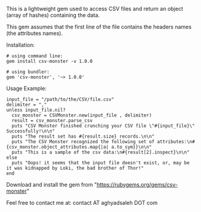 This is a lightweight gem used to access CSV files and return an object (array of hashes) containing the data. 

This gem assumes that the first line of the file contains the headers names (the attributes names).

Installation:

    # using command line:
    gem install csv-monster -v 1.0.0

    # using bundler:
    gem 'csv-monster', '~> 1.0.0'


Usage Example:

    input_file = "/path/to/the/CSV/file.csv"
    delimiter = ","
    unless input_file.nil?
      csv_monster = CSVMonster.new(input_file , delimiter)
      result = csv_monster.parse_csv
      puts "CSV Monster finished crunching your CSV file \"#{input_file}\" Successfully!\n\n"
      puts "The result set has #{result.size} records.\n\n"
      puts "The CSV Monster recognized the following set of attributes:\n#{csv_monster.object_attributes.map{|a| a.to_sym}}\n\n"
      puts "This is a sample of the csv data:\n#{result[2].inspect}\n\n"
    else
      puts "Oops! it seems that the input file doesn't exist, or, may be it was kidnapped by Loki, the bad brother of Thor!"
    end



Download and install the gem from "https://rubygems.org/gems/csv-monster"


Feel free to contact me at: contact AT aghyadsaleh DOT com
